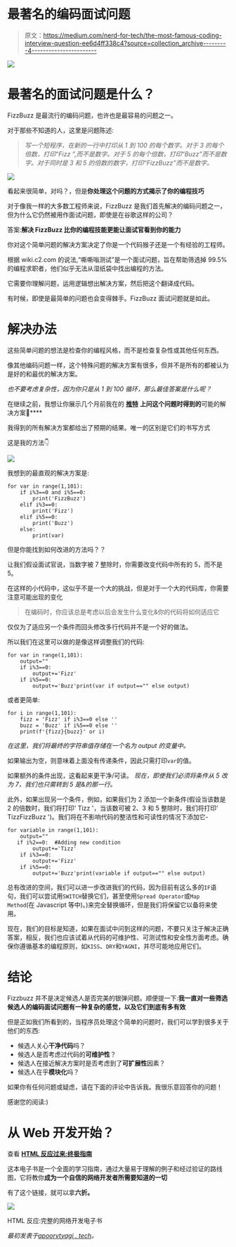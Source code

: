 # 最著名的编码面试问题

> 原文：<https://medium.com/nerd-for-tech/the-most-famous-coding-interview-question-ee6d4ff338c4?source=collection_archive---------4----------------------->

![](img/f623d753b753e5c94ab9196a9a4fb42b.png)

# 最著名的面试问题是什么？

FizzBuzz 是最流行的编码问题，也许也是最容易的问题之一。

对于那些不知道的人，这里是问题陈述:

> *写一个短程序，在新的一行中打印从 1 到 100 的每个数字。对于 3 的每个倍数，打印“Fizz ”,而不是数字。对于 5 的每个倍数，打印“Buzz”而不是数字。对于同时是 3 和 5 的倍数的数字，打印“FizzBuzz”而不是数字。*

![](img/beb76aa2d92103327b986ab3ed35cbb9.png)

看起来很简单，对吗？，但是**你处理这个问题的方式揭示了你的编程技巧**

对于像我一样的大多数工程师来说，FizzBuzz 是我们首先解决的编码问题之一，但为什么它仍然被用作面试问题，即使是在谷歌这样的公司？

答案:**解决 FizzBuzz 比你的编程技能更能让面试官看到你的能力**

你对这个简单问题的解决方案决定了你是一个代码猴子还是一个有经验的工程师。

根据 wiki.c2.com 的说法,“嘶嘶嗡测试”是一个面试问题，旨在帮助筛选掉 99.5%的编程求职者，他们似乎无法从湿纸袋中找出编程的方法。

它需要你理解问题，运用逻辑想出解决方案，然后把这个翻译成代码。

有时候，即使是最简单的问题也会变得棘手。FizzBuzz 面试问题就是如此。

# 解决办法

这些简单问题的想法是检查你的编程风格，而不是检查复杂性或其他任何东西。

像其他编码问题一样，这个特殊问题的解决方案有很多，但并不是所有的都被认为是好的和最优的解决方案。

*也不要考虑复杂性，因为你只是从 1 到 100* *循环，那么最佳答案是什么呢？*

在继续之前，我想让你展示几个月前我在的 [**推特**](https://twitter.com/apoorv__tyagi/status/1308114075583311872) **上问这个问题时得到的**可能的解决方案🔽****

我得到的所有解决方案都给出了预期的结果。唯一的区别是它们的书写方式

这是我的方法👇

![](img/3ac402292eb39fb263a3e6cbf690a378.png)

我想到的最直观的解决方案是:

```
for var in range(1,101):
    if i%3==0 and i%5==0:
        print('FizzBuzz')
    elif i%3==0:
        print('Fizz')
    elif i%5==0:
        print('Buzz')
    else:
        print(var)
```

但是你能找到如何改进的方法吗？？

让我们假设面试官说，当数字被 7 整除时，你需要改变代码中所有的 5，而不是 5。

在这样的小代码中，这似乎不是一个大的挑战，但是对于一个大的代码库，你需要注意可能出现的变化

> 在编码时，你应该总是考虑以后会发生什么变化&你的代码将如何适应它

仅仅为了适应另一个条件而回头修改多行代码并不是一个好的做法。

所以我们在这里可以做的是像这样调整我们的代码:

```
for var in range(1,101):
    output=""
    if i%3==0:
        output+='Fizz'
    if i%5==0:
        output+='Buzz'print(var if output=="" else output)
```

或者更简单:

```
for i in range(1,101):
    fizz = 'Fizz' if i%3==0 else ''
    buzz = 'Buzz' if i%5==0 else ''
    print(f'{fizz}{buzz}' or i)
```

*在这里，我们将最终的字符串值存储在一个名为 output 的变量中。*

如果输出为空，则意味着上面没有传递条件，因此只需打印`var`的值。

如果额外的条件出现，这看起来更干净/可读。 *现在，即使我们必须将条件从 5 改为 7，我们也只需转到 5 是&的那一行。*

此外，如果出现另一个条件，例如，如果我们为 2 添加一个新条件(假设当该数是 2 的倍数时，我们将打印' Tizz '，当该数可被 2、3 和 5 整除时，我们将打印' TizzFizzBuzz ')。我们将在不影响代码的整洁性和可读性的情况下添加它-

```
for variable in range(1,101):
    output=""
   if i%2==0:  #Adding new condition
        output+='Tizz'
    if i%3==0:
        output+='Fizz'
    if i%5==0:
        output+='Buzz'print(variable if output=="" else output)
```

总有改进的空间，我们可以进一步改进我们的代码，因为目前有这么多的`IF`语句，我们可以尝试用`SWITCH`替换它们，甚至使用`Spread Operator`或`Map Method`(在 Javascript 等中)。)来完全替换循环，但是我们将保留它以备将来使用。

现在，我们的目标是知道，如果在面试中问到这样的问题，不要只关注于解决正确答案，相反，我们也应该试着从代码的可维护性、可测试性和安全性方面考虑。确保你遵循基本的编程原则，如`KISS`、`DRY`和`YAGNI`，并尽可能地应用它们。

# 结论

Fizzbuzz 并不是决定候选人是否完美的银弹问题。顺便提一下:**我一直对一些筛选候选人的编码面试问题有一种复杂的感觉，以及它们到底有多有效**

但是正如我们所看到的，当程序员处理这个简单的问题时，我们可以学到很多关于他们的东西:

*   候选人关心**干净代码**吗？
*   候选人是否考虑过代码的**可维护性**？
*   候选人在接近解决方案时是否考虑到了**可扩展性**因素？
*   候选人在乎**模块化**吗？

如果你有任何问题或疑虑，请在下面的评论中告诉我。我很乐意回答你的问题！

感谢您的阅读:)

# 从 Web 开发开始？

查看 [**HTML 反应过来:终极指南**](https://gumroad.com/a/316675187)

这本电子书是一个全面的学习指南，通过大量易于理解的例子和经过验证的路线图，它将教你**成为一个自信的网络开发者所需要知道的一切**

有了这个链接，就可以拿**六折。**

[![](img/198b6c32d194de7f3738a144ee9e8650.png)](https://gumroad.com/a/316675187)

HTML 反应:完整的网络开发电子书

*最初发表于*[*apoorvtyagi . tech*](https://apoorvtyagi.tech/the-most-famous-coding-interview-question)*。*
